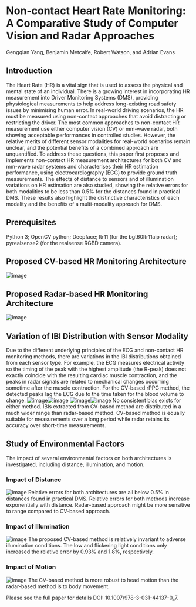 # Non-contact Heart Rate Monitoring: A Comparative Study of Computer Vision and Radar Approaches
Gengqian Yang, Benjamin Metcalfe, Robert Watson, and Adrian Evans
## Introduction
The Heart Rate (HR) is a vital sign that is used to assess the physical and mental state of an individual. There is a growing interest in incorporating HR measurement into Driver Monitoring Systems (DMS), providing physiological measurements to help address long-existing road safety issues by minimising human error. In real-world driving scenarios, the HR must be measured using non-contact approaches that avoid distracting or restricting the driver. The most common approaches to non-contact HR measurement use either computer vision (CV) or mm-wave radar, both showing acceptable performances in controlled studies. However, the relative merits of different sensor modalities for real-world scenarios remain unclear, and the potential benefits of a combined approach are unquantified. To address these questions, this paper first proposes and implements non-contact HR measurement architectures for both CV and mm-wave radar systems and characterises their HR estimation performance, using electrocardiography (ECG) to provide ground truth measurements. The effects of distance to sensors and of illumination variations on HR estimation are also studied, showing the relative errors for both modalities to be less than 0.5% for the distances found in practical DMS. These results also highlight the distinctive characteristics of each modality and the benefits of a multi-modality approach for DMS.
## Prerequisites
Python 3;
OpenCV python;
Deepface;
ltr11 (for the bgt60ltr11aip radar);
pyrealsense2 (for the realsense RGBD camera).
## Proposed CV-based HR Monitoring Architecture
![image](https://github.com/GengqianYang/Dataset/assets/62884839/41f4d109-e610-4efb-93f4-e29ff4812b41)
## Proposed Radar-based HR Monitoring Architecture
![image](https://github.com/GengqianYang/Dataset/assets/62884839/c3b88026-6853-404b-b28a-0b852a00e4f5)
## Variation of IBI Distribution with Sensor Modality
Due to the different underlying principles of the ECG and non-contact HR monitoring methods, there are variations in the IBI distributions obtained from each sensor type. For example, the ECG measures electrical activity so the timing of the peak with the highest amplitude (the R-peak) does not exactly coincide with the resulting cardiac muscle contraction, and the peaks in radar signals are related to mechanical changes occurring sometime after the muscle contraction. For the CV-based rPPG method, the detected peaks lag the ECG due to the time taken for the blood volume to change.
![image](https://github.com/GengqianYang/Dataset/assets/62884839/72141916-4e4a-4292-9b30-ffd0bda14746)![image](https://github.com/GengqianYang/Dataset/assets/62884839/0b73c386-4af0-4a55-ab77-7e0268de9270)
![image](https://github.com/GengqianYang/Dataset/assets/62884839/b1cefa52-2f71-4899-8df6-2952e2a6699e)![image](https://github.com/GengqianYang/Dataset/assets/62884839/0b205670-98ad-44c7-82bb-ec4e96a176d6)
No consistent bias exists for either method.
IBIs extracted from CV-based method are distributed in a much wider range than radar-based method.
CV-based method is equally suitable for measurements over a long period while radar retains its accuracy over short-time measurements.
## Study of Environmental Factors
The impact of several environmental factors on both architectures is investigated, including distance, illumination, and motion.
### Impact of Distance
![image](https://github.com/GengqianYang/Non-contact-Heart-Rate-Monitoring-A-Comparative-Study-of-Computer-Vision-and-Radar-Approaches/assets/62884839/1447e861-0bbd-45ba-bc03-72c88e84cbaf)
Relative errors for both architectures are all below 0.5% in distances found in practical DMS.
Relative errors for both methods increase exponentially with distance.
Radar-based approach might be more sensitive to range compared to CV-based approach. 
### Impact of Illumination
![image](https://github.com/GengqianYang/Non-contact-Heart-Rate-Monitoring-A-Comparative-Study-of-Computer-Vision-and-Radar-Approaches/assets/62884839/f109aa41-60d8-4324-aeab-d77b20ab6ea9)
The proposed CV-based method is relatively invariant to adverse illumination conditions.
The low and flickering light conditions only increased the relative error by 0.93% and 1.8%, respectively.
### Impact of Motion
![image](https://github.com/GengqianYang/Non-contact-Heart-Rate-Monitoring-A-Comparative-Study-of-Computer-Vision-and-Radar-Approaches/assets/62884839/829e6dcb-d492-4027-af5e-ed4838973dee)
The CV-based method is more robust to head motion than the radar-based method is to body movement.

Please see the full paper for details DOI: 10.1007/978-3-031-44137-0_7.
